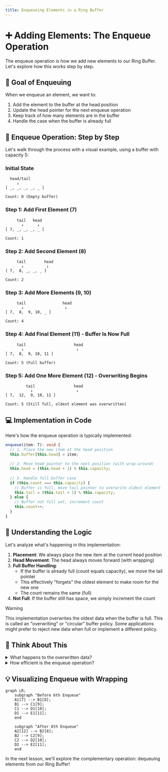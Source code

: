 ```yaml
---
title: Enqueueing Elements in a Ring Buffer
---
```


# ➕ Adding Elements: The Enqueue Operation

The enqueue operation is how we add new elements to our Ring Buffer. Let's explore how this works step by step.

## 🎯 Goal of Enqueuing

When we enqueue an element, we want to:
1. Add the element to the buffer at the head position
2. Update the head pointer for the next enqueue operation
3. Keep track of how many elements are in the buffer
4. Handle the case when the buffer is already full

## 🔄 Enqueue Operation: Step by Step

Let's walk through the process with a visual example, using a buffer with capacity 5:

### Initial State
```
  head/tail
     ↓
[ _, _, _, _, _ ]
  
Count: 0 (Empty buffer)
```

### Step 1: Add First Element (7)
```
     tail   head
       ↓      ↓
[ 7, _, _, _, _ ]
  
Count: 1
```

### Step 2: Add Second Element (8)
```
     tail        head
       ↓          ↓
[ 7,  8, _, _, _ ]
  
Count: 2
```

### Step 3: Add More Elements (9, 10)
```
     tail                head
       ↓                  ↓
[ 7,  8,  9, 10, _ ]
  
Count: 4
```

### Step 4: Add Final Element (11) - Buffer Is Now Full
```
     tail                     head
       ↓                       ↓
[ 7,  8,  9, 10, 11 ]
  
Count: 5 (Full buffer)
```

### Step 5: Add One More Element (12) - Overwriting Begins
```
         tail                 head
           ↓                   ↓
[ 7,  12,  9, 10, 11 ]
  
Count: 5 (Still full, oldest element was overwritten)
```

## 💻 Implementation in Code

Here's how the enqueue operation is typically implemented:

```typescript
enqueue(item: T): void {
  // 1. Place the new item at the head position
  this.buffer[this.head] = item;
  
  // 2. Move head pointer to the next position (with wrap-around)
  this.head = (this.head + 1) % this.capacity;
  
  // 3. Handle full buffer case
  if (this.count === this.capacity) {
    // Buffer is full, move tail pointer to overwrite oldest element
    this.tail = (this.tail + 1) % this.capacity;
  } else {
    // Buffer not full yet, increment count
    this.count++;
  }
}
```

## 🧠 Understanding the Logic

Let's analyze what's happening in this implementation:

1. **Placement**: We always place the new item at the current head position
2. **Head Movement**: The head always moves forward (with wrapping)
3. **Full Buffer Handling**: 
   - If the buffer is already full (count equals capacity), we move the tail pointer
   - This effectively "forgets" the oldest element to make room for the new one
   - The count remains the same (full)
4. **Not Full**: If the buffer still has space, we simply increment the count

> [!WARNING]
> This implementation overwrites the oldest data when the buffer is full. This is called an "overwriting" or "circular" buffer policy. Some applications might prefer to reject new data when full or implement a different policy.

## 🤔 Think About This

<details>
<summary>What happens to the overwritten data?</summary>

When data is overwritten, it's permanently lost. This is intentional in Ring Buffers, which are designed for scenarios where:

1. Newer data is more valuable than older data
2. Memory usage must be constant and predictable
3. Processing can't keep up with incoming data rate, so some data loss is acceptable

For applications where all data must be preserved, a Ring Buffer might not be the right choice.
</details>

<details>
<summary>How efficient is the enqueue operation?</summary>

Enqueuing in a Ring Buffer is extremely efficient:

- Time Complexity: O(1) - constant time regardless of buffer size
- Space Complexity: O(1) - no additional space required beyond the buffer itself

This is one of the main advantages of Ring Buffers over other queue implementations!
</details>

## 💡 Visualizing Enqueue with Wrapping

```mermaid
graph LR;
    subgraph "Before 6th Enqueue"
    A1[7] --> B1[8];
    B1 --> C1[9];
    C1 --> D1[10];
    D1 --> E1[11];
    end
    
    subgraph "After 6th Enqueue"
    A2[12] --> B2[8];
    B2 --> C2[9];
    C2 --> D2[10];
    D2 --> E2[11];
    end
```

In the next lesson, we'll explore the complementary operation: dequeuing elements from our Ring Buffer! 